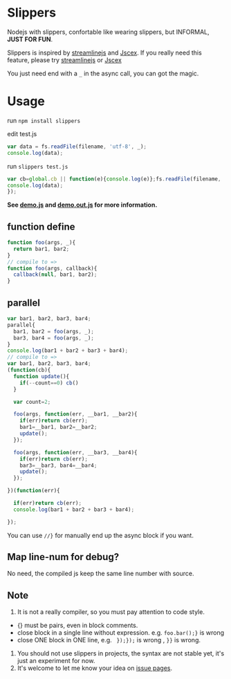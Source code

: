 Slippers
========

Nodejs with slippers, confortable like wearing slippers, but INFORMAL, **JUST FOR FUN**.

Slippers is inspired by [streamlinejs](https://github.com/Sage/streamlinejs) and [Jscex](https://github.com/JeffreyZhao/jscex).
If you really need this feature,
please try [streamlinejs](https://github.com/Sage/streamlinejs) or [Jscex](https://github.com/JeffreyZhao/jscex)

You just need end with a `_` in the async call, you can got the magic.

Usage
========

run `npm install slippers`

edit test.js

```javascript
var data = fs.readFile(filename, 'utf-8', _);
console.log(data);
```

run `slippers test.js`

```javascript
var cb=global.cb || function(e){console.log(e)};fs.readFile(filename, 'utf-8', function(err,data ){if(err)return cb(err);
console.log(data);
});
```

**See [demo.js](https://github.com/guileen/slippers/blob/master/demo.js) and [demo.out.js](https://github.com/guileen/slippers/blob/master/demo.out.js) for more information.**

function define
--------

```javascript
function foo(args, _){
  return bar1, bar2;
}
// compile to =>
function foo(args, callback){
  callback(null, bar1, bar2);
}
```

parallel
--------

```javascript
var bar1, bar2, bar3, bar4;
parallel{
  bar1, bar2 = foo(args, _);
  bar3, bar4 = foo(args, _);
}
console.log(bar1 + bar2 + bar3 + bar4);
// compile to =>
var bar1, bar2, bar3, bar4;
(function(cb){
  function update(){
    if(--count==0) cb()
  }

  var count=2;

  foo(args, function(err, __bar1, __bar2){
    if(err)return cb(err);
    bar1=__bar1, bar2=__bar2;
    update();
  });

  foo(args, function(err, __bar3, __bar4){
    if(err)return cb(err);
    bar3=__bar3, bar4=__bar4;
    update();
  });

})(function(err){

  if(err)return cb(err);
  console.log(bar1 + bar2 + bar3 + bar4);

});

```

You can use `//}` for manually end up the async block if you want.

Map line-num for debug?
--------
No need, the compiled js keep the same line number with source.

Note
--------

1. It is not a really compiler, so you must pay attention to code style.
  * {} must be pairs, even in block comments.
  * close block in a single line without expression. e.g. `foo.bar();}` is wrong
  * close ONE block in ONE line, e.g. ` });});` is wrong , `}}` is wrong.

1. You should not use slippers in projects, the syntax are not stable yet, it's just an experiment for now.
1. It's welcome to let me know your idea on [issue pages](https://github.com/guileen/slippers/issues).
